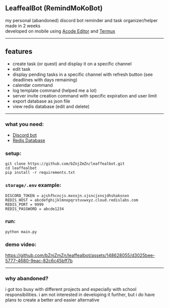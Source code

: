 ## LeaffealBot (RemindMoKoBot)
my personal (abandoned) discord bot reminder and task organizer/helper  
made in 2 weeks  
developed on mobile using [Acode Editor](https://acode.app/) and [Termux](https://termux.dev/)  

---

## features
- create task (or quest) and display it on a specific channel
- edit task
- display pending tasks in a specific channel with refresh button (see deadlines with days remaining)
- calendar command
- log template command (helped me a lot)
- server invite creation command with specific expiration and user limit
- export database as json file
- view redis database (edit and delete)

---

### what you need:
- [Discord bot](https://discord.com/developers/applications)
- [Redis Database](https://redis.com/try-free/)

### setup:

```
git clone https://github.com/bZnjZmZn/leaffealbot.git
cd leaffealbot
pip install -r requirements.txt
```

### `storage/.env` example:

```
DISCORD_TOKEN = ajshfhcncjs.mxnxjn.sjsncjxnsjdhshaksnxn
REDIS_HOST = abcdefghijklmnopqrstuvwxyz.cloud.redislabs.com
REDIS_PORT = 9999
REDIS_PASSWORD = abcde1234
```

### run:

```
python main.py
```

### demo video:

https://github.com/bZnjZmZn/leaffealbot/assets/148628055/d3025bee-5777-4680-9eac-82c6c45bff7b

---

### why abandoned?

i got too busy with different projects and especially with school responsibilities. i am not interested in developing it further, but i do have plans to create a better and easier alternative

